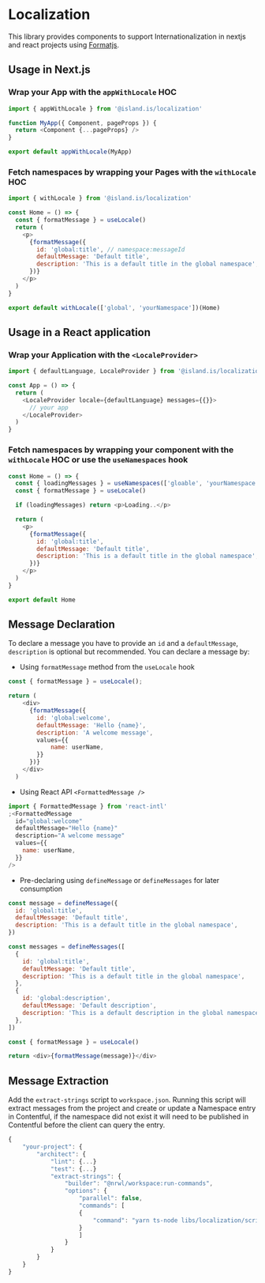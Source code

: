 # Localization

This library provides components to support Internationalization in nextjs and react projects using [Formatjs](https://formatjs.io/).

## Usage in Next.js

### **Wrap your App with the `appWithLocale` HOC**

```js
import { appWithLocale } from '@island.is/localization'

function MyApp({ Component, pageProps }) {
  return <Component {...pageProps} />
}

export default appWithLocale(MyApp)
```

### **Fetch namespaces by wrapping your Pages with the `withLocale` HOC**

```js
import { withLocale } from '@island.is/localization'

const Home = () => {
  const { formatMessage } = useLocale()
  return (
    <p>
      {formatMessage({
        id: 'global:title', // namespace:messageId
        defaultMessage: 'Default title',
        description: 'This is a default title in the global namespace',
      })}
    </p>
  )
}

export default withLocale(['global', 'yourNamespace'])(Home)
```

## Usage in a React application

### **Wrap your Application with the `<LocaleProvider>`**

```js
import { defaultLanguage, LocaleProvider } from '@island.is/localization'

const App = () => {
  return (
    <LocaleProvider locale={defaultLanguage} messages={{}}>
      // your app
    </LocaleProvider>
  )
}
```

### **Fetch namespaces by wrapping your component with the `withLocale` HOC or use the `useNamespaces` hook**

```js
const Home = () => {
  const { loadingMessages } = useNamespaces(['gloable', 'yourNamespace'])
  const { formatMessage } = useLocale()

  if (loadingMessages) return <p>Loading..</p>

  return (
    <p>
      {formatMessage({
        id: 'global:title',
        defaultMessage: 'Default title',
        description: 'This is a default title in the global namespace',
      })}
    </p>
  )
}

export default Home
```

## **Message Declaration**

To declare a message you have to provide an `id` and a `defaultMessage`, `description` is optional but recommended.
You can declare a message by:

- Using `formatMessage` method from the `useLocale` hook

```js
const { formatMessage } = useLocale();

return (
    <div>
      {formatMessage({
        id: 'global:welcome',
        defaultMessage: 'Hello {name}',
        description: 'A welcome message',
        values={{
            name: userName,
        }}
      })}
    </div>
  )
```

- Using React API `<FormattedMessage />`

```js
import { FormattedMessage } from 'react-intl'
;<FormattedMessage
  id="global:welcome"
  defaultMessage="Hello {name}"
  description="A welcome message"
  values={{
    name: userName,
  }}
/>
```

- Pre-declaring using `defineMessage` or `defineMessages` for later consumption

```js
const message = defineMessage({
  id: 'global:title',
  defaultMessage: 'Default title',
  description: 'This is a default title in the global namespace',
})

const messages = defineMessages([
  {
    id: 'global:title',
    defaultMessage: 'Default title',
    description: 'This is a default title in the global namespace',
  },
  {
    id: 'global:description',
    defaultMessage: 'Default description',
    description: 'This is a default description in the global namespace',
  },
])

const { formatMessage } = useLocale()

return <div>{formatMessage(message)}</div>
```

## **Message Extraction**

Add the `extract-strings` script to `workspace.json`. Running this script will extract messages from the project and create or update a Namespace entry in Contentful, if the namespace did not exist it will need to be published in Contentful before the client can query the entry.

```js
{
    "your-project": {
        "architect": {
            "lint": {...}
            "test": {...}
            "extract-strings": {
                "builder": "@nrwl/workspace:run-commands",
                "options": {
                    "parallel": false,
                    "commands": [
                    {
                        "command": "yarn ts-node libs/localization/scripts/extract '{pathToComponents}/*.{js,ts,tsx}'"
                    }
                    ]
                }
            }
        }
    }
}
```
